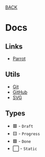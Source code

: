 [BACK](../)

# Docs

## Links

- [Parrot](https://cultofthepartyparrot.com)

## Utils

- [Git](../utils/git.js)
- [GitHub](../utils/github.js)
- [SVG](../utils/svg.html)

## Types

- 🟥 - `Draft`
- 🟨 - `Progress`
- 🟩 - `Done`
- ⬜️ - `Static`
